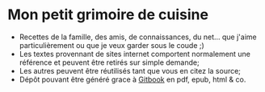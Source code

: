 # Mon petit grimoire de cuisine

* Recettes de la famille, des amis, de connaissances, du net... que j'aime particulièrement ou que je veux garder sous le coude ;)
* Les textes provennant de sites internet comportent normalement une référence et peuvent être retirés sur simple demande;
* Les autres peuvent être réutilisés tant que vous en citez la source;
* Dépôt pouvant être généré grace à [Gitbook](https://github.com/GitbookIO/gitbook) en pdf, epub, html & co.
